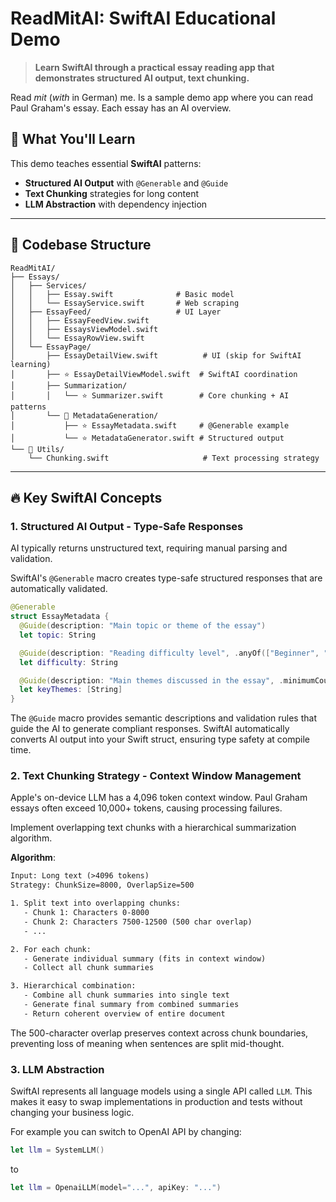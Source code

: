 # ReadMitAI: SwiftAI Educational Demo

> **Learn SwiftAI through a practical essay reading app that demonstrates structured AI output, text chunking.**

Read _mit_ (_with_ in German) me. Is a sample demo app where you can read Paul Graham's essay. Each essay has an AI overview.

## 🎯 What You'll Learn

This demo teaches essential **SwiftAI** patterns:

- **Structured AI Output** with `@Generable` and `@Guide`
- **Text Chunking** strategies for long content
- **LLM Abstraction** with dependency injection

---

## 📁 Codebase Structure

```text
ReadMitAI/
├── Essays/
│   ├── Services/
│   │   ├── Essay.swift              # Basic model
│   │   └── EssayService.swift       # Web scraping
│   ├── EssayFeed/                   # UI Layer
│   │   ├── EssayFeedView.swift
│   │   ├── EssaysViewModel.swift
│   │   └── EssayRowView.swift
│   └── EssayPage/
│       ├── EssayDetailView.swift          # UI (skip for SwiftAI learning)
│       ├── ⭐ EssayDetailViewModel.swift  # SwiftAI coordination
│       ├── Summarization/
│       │   └── ⭐ Summarizer.swift        # Core chunking + AI patterns
│       └── 📁 MetadataGeneration/
│           ├── ⭐ EssayMetadata.swift     # @Generable example
│           └── ⭐ MetadataGenerator.swift # Structured output
└── 📁 Utils/
    └── Chunking.swift                     # Text processing strategy
```

---

## 🔥 Key SwiftAI Concepts

### 1. Structured AI Output - Type-Safe Responses

AI typically returns unstructured text, requiring manual parsing and validation.

SwiftAI's `@Generable` macro creates type-safe structured responses that are automatically validated.

```swift
@Generable
struct EssayMetadata {
  @Guide(description: "Main topic or theme of the essay")
  let topic: String

  @Guide(description: "Reading difficulty level", .anyOf(["Beginner", "Intermediate", "Advanced"]))
  let difficulty: String

  @Guide(description: "Main themes discussed in the essay", .minimumCount(1), .maximumCount(3))
  let keyThemes: [String]
}
```

The `@Guide` macro provides semantic descriptions and validation rules that guide the AI to generate compliant responses. SwiftAI automatically converts AI output into your Swift struct, ensuring type safety at compile time.

### 2. Text Chunking Strategy - Context Window Management

Apple's on-device LLM has a 4,096 token context window. Paul Graham essays often exceed 10,000+ tokens, causing processing failures.

Implement overlapping text chunks with a hierarchical summarization algorithm.

**Algorithm**:

```txt
Input: Long text (>4096 tokens)
Strategy: ChunkSize=8000, OverlapSize=500

1. Split text into overlapping chunks:
   - Chunk 1: Characters 0-8000
   - Chunk 2: Characters 7500-12500 (500 char overlap)
   - ...

2. For each chunk:
   - Generate individual summary (fits in context window)
   - Collect all chunk summaries

3. Hierarchical combination:
   - Combine all chunk summaries into single text
   - Generate final summary from combined summaries
   - Return coherent overview of entire document
```

The 500-character overlap preserves context across chunk boundaries, preventing loss of meaning when sentences are split mid-thought.

### 3. LLM Abstraction

SwiftAI represents all language models using a single API called `LLM`. This makes it easy to swap implementations in production and tests without changing your business logic.

For example you can switch to OpenAI API by changing:

```swift
let llm = SystemLLM()
```

to

```swift
let llm = OpenaiLLM(model="...", apiKey: "...")
```

